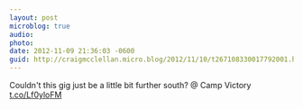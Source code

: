```yaml
---
layout: post
microblog: true
audio: 
photo: 
date: 2012-11-09 21:36:03 -0600
guid: http://craigmcclellan.micro.blog/2012/11/10/t267108330017792001.html
---
```

Couldn't this gig just be a little bit further south? @ Camp Victory [t.co/Lf0yloFM](http://t.co/Lf0yloFM)
